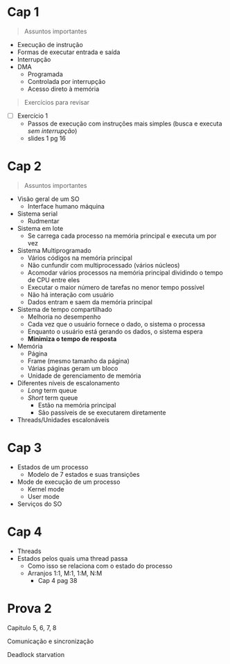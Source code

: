 # Cap 1

> Assuntos importantes

- Execução de instrução
- Formas de executar entrada e saída
- Interrupção
- DMA
  - Programada
  - Controlada por interrupção
  - Acesso direto à memória

> Exercícios para revisar

- [ ] Exercício 1
  - Passos de execução com instruções mais simples (busca e executa *sem interrupção*)
  - slides 1 pg 16

# Cap 2

> Assuntos importantes

- Visão geral de um SO
  - Interface humano máquina
- Sistema serial
  - Rudmentar
- Sistema em lote
  - Se carrega cada processo na memória principal e executa um por vez
- Sistema Multiprogramado
  - Vários códigos na memória principal	
  - Não cunfundir com multiprocessado (vários núcleos)
  - Acomodar vários processos na memória principal dividindo o tempo de CPU entre eles
  - Executar o maior número de tarefas no menor tempo possível
  - Não há interação com usuário
  - Dados entram e saem da memória principal
- Sistema de tempo compartilhado
  - Melhoria no desempenho
  - Cada vez que o usuário fornece o dado, o sistema o processa
  - Enquanto o usuário está gerando os dados, o sistema espera
  - **Minimiza o tempo de resposta**
- Memória
  - Página
  - Frame (mesmo tamanho da página)
  - Várias páginas geram um bloco
  - Unidade de gerenciamento de memória
- Diferentes níveis de escalonamento
  - *Long* term queue
  - *Short* term queue
    - Estão na memória principal
    - São passíveis de se executarem diretamente
- Threads/Unidades escalonáveis

# Cap 3

- Estados de um processo
  - Modelo de 7 estados e suas transições
- Mode de execução de um processo
  - Kernel mode
  - User mode
- Serviços do SO

# Cap 4

- Threads
- Estados pelos quais uma thread passa
  - Como isso se relaciona com o estado do processo
  - Arranjos 1:1, M:1, 1:M, N:M
    - Cap 4 pag 38


# Prova 2

Capitulo 5, 6, 7, 8

Comunicação e sincronização

Deadlock starvation